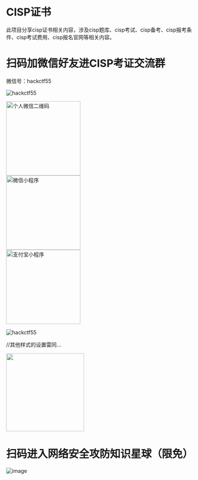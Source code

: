 # CISP证书

此项目分享cisp证书相关内容，涉及cisp题库、cisp考试、cisp备考、cisp报考条件、cisp考试费用、cisp报名官网等相关内容。

# 扫码加微信好友进CISP考证交流群

微信号：hackctf55

![hackctf55](https://github.com/hackctf55/cisp/assets/129292908/18bfe928-89bd-47a9-9dab-187037860c64)

<img src="https://github.com/hackctf55/cisp/assets/129292908/18bfe928-89bd-47a9-9dab-187037860c64.jpg" width="200" height="200" alt="个人微信二维码"/><br/>
<img src="https://github.com/仓库名/项目名/blob/master/m/20200424230237910.jpg" width="200" height="200" alt="微信小程序"/><br/>
<img src="https://github.com/仓库名/项目名/blob/master/m/20200424225428179.jpg" width="200"  alt="支付宝小程序"/><br/>

![hackctf55](https://github.com/hackctf55/cisp/assets/129292908/18bfe928-89bd-47a9-9dab-187037860c64)

//其他样式的设置雷同...

<img src="[https://github.com/Chen-Yi-Ran/OnlineStudy/blob/master/file/course.jpg](https://user-images.githubusercontent.com/129292908/251886305-18bfe928-89bd-47a9-9dab-187037860c64.jpg)" width="210px">


# 扫码进入网络安全攻防知识星球（限免）

![image](https://github.com/hackctf55/cisp/assets/129292908/2f0e4e89-0093-4435-9311-12b5056f3ae6)

